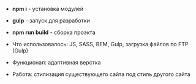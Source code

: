 * **npm i** - установка модулей
* **gulp** - запуск для разработки
* **npm run build** - сборка проэкта

* Что использовалось: JS, SASS, BEM, Gulp, загрузка файлов по FTP (Gulp)
* Функционал: адаптивная верстка
* Работа: стилизация существующего сайта под стиль другого сайта
